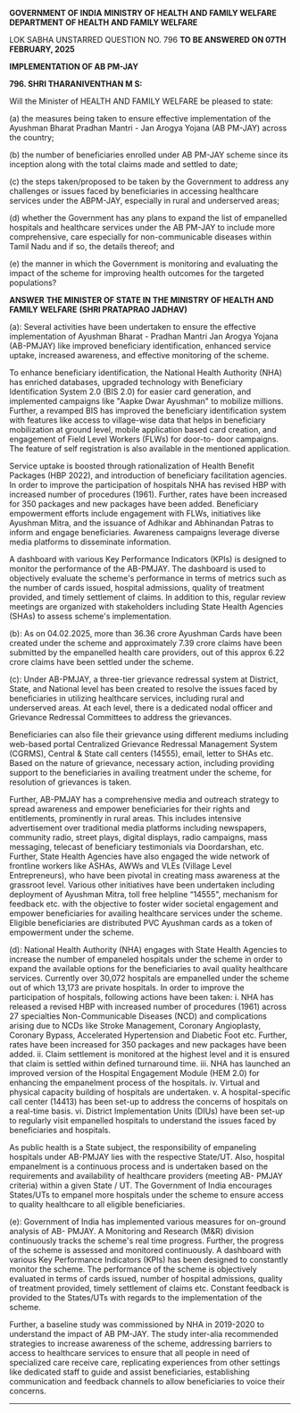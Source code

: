 **GOVERNMENT OF INDIA**
**MINISTRY OF HEALTH AND FAMILY WELFARE**
**DEPARTMENT OF HEALTH AND FAMILY WELFARE**

LOK SABНА
UNSTARRED QUESTION NO. 796
**TO BE ANSWERED ON 07TH FEBRUARY, 2025**

**IMPLEMENTATION OF AB PM-JAY**

**796. SHRI THARANIVENTHAN M S:**

Will the Minister of HEALTH AND FAMILY WELFARE be pleased to state:

(a) the measures being taken to ensure effective implementation of the Ayushman Bharat
Pradhan Mantri - Jan Arogya Yojana (AB PM-JAY) across the country;

(b) the number of beneficiaries enrolled under AB PM-JAY scheme since its inception along
with the total claims made and settled to date;

(c) the steps taken/proposed to be taken by the Government to address any challenges or issues
faced by beneficiaries in accessing healthcare services under the ABPM-JAY, especially in rural
and underserved areas;

(d) whether the Government has any plans to expand the list of empanelled hospitals and
healthcare services under the AB PM-JAY to include more comprehensive, care especially for
non-communicable diseases within Tamil Nadu and if so, the details thereof; and

(e) the manner in which the Government is monitoring and evaluating the impact of the scheme
for improving health outcomes for the targeted populations?

**ANSWER**
**THE MINISTER OF STATE IN THE MINISTRY OF HEALTH AND FAMILY**
**WELFARE**
**(SHRI PRATAPRAO JADHAV)**

(a): Several activities have been undertaken to ensure the effective implementation of Ayushman
Bharat - Pradhan Mantri Jan Arogya Yojana (AB-PMJAY) like improved beneficiary
identification, enhanced service uptake, increased awareness, and effective monitoring of the
scheme.

To enhance beneficiary identification, the National Health Authority (NHA) has enriched
databases, upgraded technology with Beneficiary Identification System 2.0 (BIS 2.0) for easier
card generation, and implemented campaigns like "Aapke Dwar Ayushman" to mobilize millions.
Further, a revamped BIS has improved the beneficiary identification system with features like
access to village-wise data that helps in beneficiary mobilization at ground level, mobile
application based card creation, and engagement of Field Level Workers (FLWs) for door-to-
door campaigns. The feature of self registration is also available in the mentioned application.

Service uptake is boosted through rationalization of Health Benefit Packages (HBP 2022), and
introduction of beneficiary facilitation agencies. In order to improve the participation of hospitals
NHA has revised HBP with increased number of procedures (1961). Further, rates have been
increased for 350 packages and new packages have been added. Beneficiary empowerment
efforts include engagement with FLWs, initiatives like Ayushman Mitra, and the issuance of
Adhikar and Abhinandan Patras to inform and engage beneficiaries. Awareness campaigns
leverage diverse media platforms to disseminate information.

A dashboard with various Key Performance Indicators (KPIs) is designed to monitor the
performance of the AB-PMJAY. The dashboard is used to objectively evaluate the scheme's
performance in terms of metrics such as the number of cards issued, hospital admissions, quality
of treatment provided, and timely settlement of claims. In addition to this, regular review
meetings are organized with stakeholders including State Health Agencies (SHAs) to assess
scheme's implementation.

(b): As on 04.02.2025, more than 36.36 crore Ayushman Cards have been created under the
scheme and approximately 7.39 crore claims have been submitted by the empanelled health care
providers, out of this approx 6.22 crore claims have been settled under the scheme.

(c): Under AB-PMJAY, a three-tier grievance redressal system at District, State, and National
level has been created to resolve the issues faced by beneficiaries in utilizing healthcare services,
including rural and underserved areas. At each level, there is a dedicated nodal officer and
Grievance Redressal Committees to address the grievances.

Beneficiaries can also file their grievance using different mediums including web-based portal
Centralized Grievance Redressal Management System (CGRMS), Central & State call centers
(14555), email, letter to SHAs etc. Based on the nature of grievance, necessary action, including
providing support to the beneficiaries in availing treatment under the scheme, for resolution of
grievances is taken.

Further, AB-PMJAY has a comprehensive media and outreach strategy to spread awareness and
empower beneficiaries for their rights and entitlements, prominently in rural areas. This includes
intensive advertisement over traditional media platforms including newspapers, community radio,
street plays, digital displays, radio campaigns, mass messaging, telecast of beneficiary
testimonials via Doordarshan, etc. Further, State Health Agencies have also engaged the wide
network of frontline workers like ASHAs, AWWs and VLEs (Village Level Entrepreneurs), who
have been pivotal in creating mass awareness at the grassroot level. Various other initiatives have
been undertaken including deployment of Ayushman Mitra, toll free helpline “14555",
mechanism for feedback etc. with the objective to foster wider societal engagement and
empower beneficiaries for availing healthcare services under the scheme. Eligible beneficiaries
are distributed PVC Ayushman cards as a token of empowerment under the scheme.

(d): National Health Authority (NHA) engages with State Health Agencies to increase the
number of empaneled hospitals under the scheme in order to expand the available options for the
beneficiaries to avail quality healthcare services. Currently over 30,072 hospitals are empanelled
under the scheme out of which 13,173 are private hospitals. In order to improve the participation
of hospitals, following actions have been taken:
i. NHA has released a revised HBP with increased number of procedures (1961) across 27
specialties Non-Communicable Diseases (NCD) and complications arising due to NCDs
like Stroke Management, Coronary Angioplasty, Coronary Bypass, Accelerated
Hypertension and Diabetic Foot etc. Further, rates have been increased for 350 packages
and new packages have been added.
ii. Claim settlement is monitored at the highest level and it is ensured that claim is settled
within defined turnaround time.
iii. NHA has launched an improved version of the Hospital Engagement Module (HEM 2.0)
for enhancing the empanelment process of the hospitals.
iv. Virtual and physical capacity building of hospitals are undertaken.
v. A hospital-specific call center (14413) has been set-up to address the concerns of
hospitals on a real-time basis.
vi. District Implementation Units (DIUs) have been set-up to regularly visit empanelled
hospitals to understand the issues faced by beneficiaries and hospitals.

As public health is a State subject, the responsibility of empaneling hospitals under AB-PMJAY
lies with the respective State/UT. Also, hospital empanelment is a continuous process and is
undertaken based on the requirements and availability of healthcare providers (meeting AB-
PMJAY criteria) within a given State / UT. The Government of India encourages States/UTs to
empanel more hospitals under the scheme to ensure access to quality healthcare to all eligible
beneficiaries.

(e): Government of India has implemented various measures for on-ground analysis of AB-
PMJAY. A Monitoring and Research (M&R) division continuously tracks the scheme's real time
progress. Further, the progress of the scheme is assessed and monitored continuously. A
dashboard with various Key Performance Indicators (KPIs) has been designed to constantly
monitor the scheme. The performance of the scheme is objectively evaluated in terms of cards
issued, number of hospital admissions, quality of treatment provided, timely settlement of claims
etc. Constant feedback is provided to the States/UTs with regards to the implementation of the
scheme.

Further, a baseline study was commissioned by NHA in 2019-2020 to understand the impact of
AB PM-JAY. The study inter-alia recommended strategies to increase awareness of the scheme,
addressing barriers to access to healthcare services to ensure that all people in need of
specialized care receive care, replicating experiences from other settings like dedicated staff to
guide and assist beneficiaries, establishing communication and feedback channels to allow
beneficiaries to voice their concerns.

---

